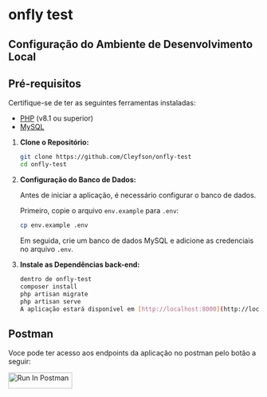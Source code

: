 # onfly test

## Configuração do Ambiente de Desenvolvimento Local

## Pré-requisitos

Certifique-se de ter as seguintes ferramentas instaladas:

- [PHP](https://www.php.net/downloads.php) (v8.1 ou superior)
- [MySQL](https://www.mysql.com/)

1. **Clone o Repositório:**
   ```bash
   git clone https://github.com/Cleyfson/onfly-test
   cd onfly-test
   ```

2. **Configuração do Banco de Dados:**
 
    Antes de iniciar a aplicação, é necessário configurar o banco de dados.
    
    Primeiro, copie o arquivo `env.example` para `.env`:
    ```bash
    cp env.example .env
    ```
    Em seguida, crie um banco de dados MySQL e adicione as credenciais no arquivo `.env`.

3. **Instale as Dependências back-end:**
    ```bash
    dentro de onfly-test
    composer install
    php artisan migrate
    php artisan serve
    A aplicação estará disponível em [http://localhost:8000](http://localhost:8000).

## Postman

Voce pode ter acesso aos endpoints da aplicação no postman pelo botão a seguir:

[<img src="https://run.pstmn.io/button.svg" alt="Run In Postman" style="width: 128px; height: 32px;">](https://god.gw.postman.com/run-collection/26530639-11cabeee-aca0-4d69-b839-abdee24ced69?action=collection%2Ffork&source=rip_markdown&collection-url=entityId%3D26530639-11cabeee-aca0-4d69-b839-abdee24ced69%26entityType%3Dcollection%26workspaceId%3Dd7914fe0-6a0e-4c18-a48b-86acca162e67)

